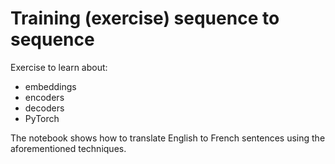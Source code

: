 # Training (exercise) sequence to sequence

Exercise to learn about:
- embeddings
- encoders
- decoders
- PyTorch

The notebook shows how to translate English to French sentences using the aforementioned techniques.
